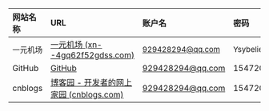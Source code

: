 
| 网站名称                                       | URL                                                                                    | 账户名                                                    | 密码                                                  |
|:-------------------------------------------|:---------------------------------------------------------------------------------------|:-------------------------------------------------------|:----------------------------------------------------|
| <span style="font-size: 15px;">一元机场</span> | <a href="https://xn--4gq62f52gdss.com/#/knowledge">一元机场 (xn--4gq62f52gdss.com)</a><br> | <span style="font-size: 15px;">929428294@qq.com</span> | <span style="font-size: 15px;">Ysybelieve123</span> |
| GitHub                                     | <a href="https://github.com/">GitHub</a>                                               |                                       929428294@qq.com |                                    1547200234831ww@ |
| cnblogs                                    | <a href="https://www.cnblogs.com/">博客园 - 开发者的网上家园 (cnblogs.com)</a>                    |                                       929428294@qq.com |                                    1547200234831ww@ |  

